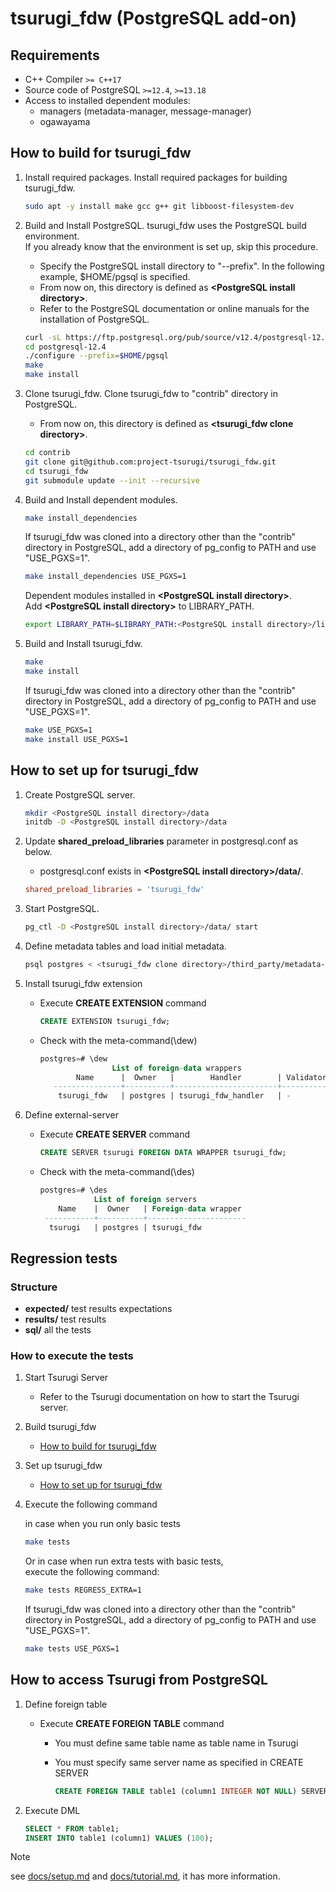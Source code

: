 # tsurugi_fdw (PostgreSQL add-on)

## Requirements

* C++ Compiler `>= C++17`
* Source code of PostgreSQL `>=12.4`, `>=13.18`
* Access to installed dependent modules:
  * managers (metadata-manager, message-manager)
  * ogawayama

## How to build for tsurugi_fdw

1. Install required packages.
    Install required packages for building tsurugi_fdw.

    ```sh
    sudo apt -y install make gcc g++ git libboost-filesystem-dev
    ```

1. Build and Install PostgreSQL.
    tsurugi_fdw uses the PostgreSQL build environment.  
    If you already know that the environment is set up, skip this procedure.
    * Specify the PostgreSQL install directory to "--prefix". In the following example, $HOME/pgsql is specified.
    * From now on, this directory is defined as **\<PostgreSQL install directory>**.
    * Refer to the PostgreSQL documentation or online manuals for the installation of PostgreSQL.

    ```sh
    curl -sL https://ftp.postgresql.org/pub/source/v12.4/postgresql-12.4.tar.bz2 | tar -xj
    cd postgresql-12.4
    ./configure --prefix=$HOME/pgsql
    make
    make install
    ```

1. Clone tsurugi_fdw.
    Clone tsurugi_fdw to "contrib" directory in PostgreSQL.
    * From now on, this directory is defined as **\<tsurugi_fdw clone directory>**.

    ```sh
    cd contrib
    git clone git@github.com:project-tsurugi/tsurugi_fdw.git
    cd tsurugi_fdw
    git submodule update --init --recursive
    ```

1. Build and Install dependent modules.

    ```sh
    make install_dependencies
    ```

    If tsurugi_fdw was cloned into a directory other than the "contrib" directory in PostgreSQL,
    add a directory of pg_config to PATH and use "USE_PGXS=1".

    ```sh
    make install_dependencies USE_PGXS=1
    ```

    Dependent modules installed in **\<PostgreSQL install directory>**.  
    Add **\<PostgreSQL install directory>** to LIBRARY_PATH.

    ```sh
    export LIBRARY_PATH=$LIBRARY_PATH:<PostgreSQL install directory>/lib
    ```

1. Build and Install tsurugi_fdw.

    ```sh
    make
    make install
    ```

    If tsurugi_fdw was cloned into a directory other than the "contrib" directory in PostgreSQL,
    add a directory of pg_config to PATH and use "USE_PGXS=1".

    ```sh
    make USE_PGXS=1
    make install USE_PGXS=1
    ```

## How to set up for tsurugi_fdw

1. Create PostgreSQL server.

    ```sh
    mkdir <PostgreSQL install directory>/data
    initdb -D <PostgreSQL install directory>/data
    ```

1. Update **shared_preload_libraries** parameter in postgresql.conf as below.
    * postgresql.conf exists in **\<PostgreSQL install directory>/data/**.

    ```conf
    shared_preload_libraries = 'tsurugi_fdw'
    ```

1. Start PostgreSQL.

    ```sh
    pg_ctl -D <PostgreSQL install directory>/data/ start
    ```

1. Define metadata tables and load initial metadata.

    ```sh
    psql postgres < <tsurugi_fdw clone directory>/third_party/metadata-manager/sql/ddl.sql
    ```

1. Install tsurugi_fdw extension
    * Execute **CREATE EXTENSION** command

        ```sql
        CREATE EXTENSION tsurugi_fdw;
        ```

    * Check with the meta-command(\dew)

        ```sql
        postgres=# \dew
                        List of foreign-data wrappers
                Name      |  Owner   |        Handler        | Validator
           ---------------+----------+-----------------------+-----------
            tsurugi_fdw   | postgres | tsurugi_fdw_handler   | -
        ```

1. Define external-server

   * Execute **CREATE SERVER** command

        ```sql
        CREATE SERVER tsurugi FOREIGN DATA WRAPPER tsurugi_fdw;
        ```

   * Check with the meta-command(\des)

        ```sql
        postgres=# \des
                    List of foreign servers
            Name    |  Owner   | Foreign-data wrapper
         -----------+----------+----------------------
          tsurugi   | postgres | tsurugi_fdw
        ```

## Regression tests

### Structure

* **expected/** test results expectations
* **results/** test results
* **sql/** all the tests

### How to execute the tests

1. Start Tsurugi Server
    * Refer to the Tsurugi documentation on how to start the Tsurugi server.

1. Build tsurugi_fdw
   * [How to build for tsurugi_fdw](#how-to-build-for-tsurugi_fdw)

1. Set up tsurugi_fdw
   * [How to set up for tsurugi_fdw](#how-to-set-up-for-tsurugi_fdw)

1. Execute the following command

    in case when you run only basic tests

    ```sh
    make tests
    ```

    Or in case when run extra tests with basic tests,  
    execute the following command:

    ```sh
    make tests REGRESS_EXTRA=1
    ```

    If tsurugi_fdw was cloned into a directory other than the "contrib" directory in PostgreSQL,
    add a directory of pg_config to PATH and use "USE_PGXS=1".

    ```sh
    make tests USE_PGXS=1
    ```

## How to access Tsurugi from PostgreSQL

1. Define foreign table
   * Execute **CREATE FOREIGN TABLE** command
     * You must define same table name as table name in Tsurugi
     * You must specify same server name as specified in CREATE SERVER

        ```sql
        CREATE FOREIGN TABLE table1 (column1 INTEGER NOT NULL) SERVER tsurugi;
        ```

1. Execute DML

    ```sql
    SELECT * FROM table1;
    INSERT INTO table1 (column1) VALUES (100);
    ```

> [!NOTE]
> see [docs/setup.md](./docs/setup.md) and [docs/tutorial.md](./docs/tutorial.md), it has more information.
